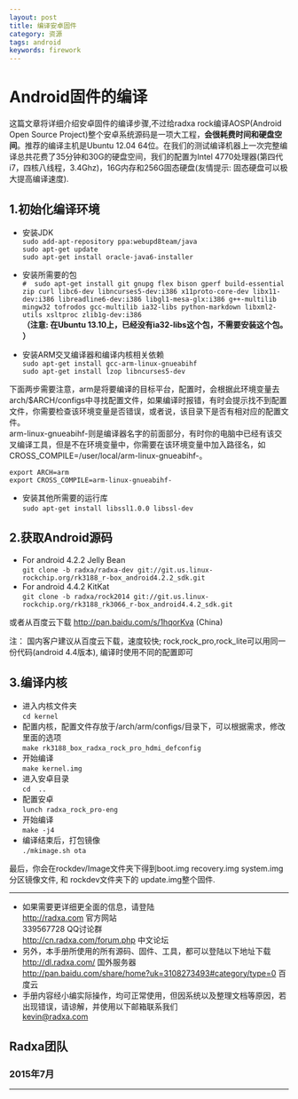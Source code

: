 ```yaml
---
layout: post
title: 编译安卓固件
category: 资源
tags: android
keywords: firework
---
```



# Android固件的编译  

这篇文章将详细介绍安卓固件的编译步骤,不过给radxa rock编译AOSP(Android Open Source Project)整个安卓系统源码是一项大工程，**会很耗费时间和硬盘空间**。推荐的编译主机是Ubuntu 12.04 64位。在我们的测试编译机器上一次完整编译总共花费了35分钟和30G的硬盘空间，我们的配置为Intel 4770处理器(第四代i7，四核八线程，3.4Ghz)，16G内存和256G固态硬盘(友情提示: 固态硬盘可以极大提高编译速度).  

## 1.初始化编译环境  

* 安装JDK  
	`sudo add-apt-repository ppa:webupd8team/java`  
	`sudo apt-get update`  
	`sudo apt-get install oracle-java6-installer`  

* 安装所需要的包  
	`#  sudo apt-get install git gnupg flex bison gperf build-essential zip curl libc6-dev libncurses5-dev:i386 x11proto-core-dev libx11-dev:i386 libreadline6-dev:i386 libgl1-mesa-glx:i386 g++-multilib mingw32 tofrodos gcc-multilib ia32-libs python-markdown libxml2-utils xsltproc zlib1g-dev:i386`  
	**（注意: 在Ubuntu 13.10上，已经没有ia32-libs这个包，不需要安装这个包。 ）**  

* 安装ARM交叉编译器和编译内核相关依赖  
	`sudo apt-get install gcc-arm-linux-gnueabihf`  
	`sudo apt-get install lzop libncurses5-dev`  

下面两步需要注意，arm是将要编译的目标平台，配置时，会根据此环境变量去arch/$ARCH/configs中寻找配置文件，如果编译时报错，有时会提示找不到配置文件，你需要检查该环境变量是否错误，或者说，该目录下是否有相对应的配置文件。  
arm-linux-gnueabihf-则是编译器名字的前面部分，有时你的电脑中已经有该交叉编译工具，但是不在环境变量中，你需要在该环境变量中加入路径名，如CROSS_COMPILE=/user/local/arm-linux-gnueabihf-。  

`export ARCH=arm`  
`export CROSS_COMPILE=arm-linux-gnueabihf-`  
	
* 安装其他所需要的运行库  
	`sudo apt-get install libssl1.0.0 libssl-dev`  

## 2.获取Android源码  

* For android 4.2.2 Jelly Bean  
	`git clone -b radxa/radxa-dev git://git.us.linux-rockchip.org/rk3188_r-box_android4.2.2_sdk.git`  
* For android 4.4.2 KitKat   
	`git clone -b radxa/rock2014 git://git.us.linux-rockchip.org/rk3188_rk3066_r-box_android4.4.2_sdk.git`  

或者从百度云下载 http://pan.baidu.com/s/1hqorKva (China)  

注： 国内客户建议从百度云下载，速度较快; rock,rock_pro,rock_lite可以用同一份代码(android 4.4版本), 编译时使用不同的配置即可   

## 3.编译内核  

* 进入内核文件夹  
	`cd kernel`  
* 配置内核，配置文件存放于/arch/arm/configs/目录下，可以根据需求，修改里面的选项  
	`make rk3188_box_radxa_rock_pro_hdmi_defconfig `  
* 开始编译  
	`make kernel.img`  
* 进入安卓目录  
	`cd  ..`  
* 配置安卓  
	`lunch radxa_rock_pro-eng`  
* 开始编译  
	`make -j4`  
* 编译结束后，打包镜像  
	`./mkimage.sh ota`  

最后，你会在rockdev/Image文件夹下得到boot.img recovery.img system.img分区镜像文件, 和 rockdev文件夹下的 update.img整个固件.  


--------------------------------------------------------------------
* 如果需要更详细更全面的信息，请登陆  
	http://radxa.com  						官方网站  
	339567728         						QQ讨论群  
	http://cn.radxa.com/forum.php					中文论坛  
* 另外，本手册所使用的所有源码、固件、工具，都可以登陆以下地址下载  
	http://dl.radxa.com/                             	      国外服务器  
	http://pan.baidu.com/share/home?uk=3108273493#category/type=0	百度云  
* 手册内容经小编实际操作，均可正常使用，但因系统以及整理文档等原因，若出现错误，请谅解，并使用以下邮箱联系我们  
	kevin@radxa.com  

## Radxa团队  

### 2015年7月  
--------------------------------------------------------------------












